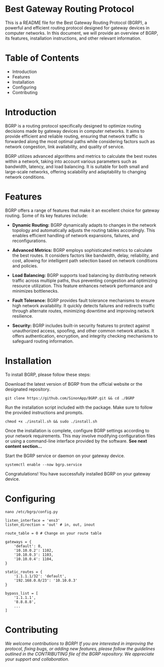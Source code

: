 # Best Gateway Routing Protocol

This is a README file for the Best Gateway Routing Protocol (BGRP), a powerful and efficient routing protocol designed for gateway devices in computer networks. In this document, we will provide an overview of BGRP, its features, installation instructions, and other relevant information.

# Table of Contents
- Introduction
- Features
- Installation
- Configuring
- Contributing

# Introduction
BGRP is a routing protocol specifically designed to optimize routing decisions made by gateway devices in computer networks. It aims to provide efficient and reliable routing, ensuring that network traffic is forwarded along the most optimal paths while considering factors such as network congestion, link availability, and quality of service.

BGRP utilizes advanced algorithms and metrics to calculate the best routes within a network, taking into account various parameters such as bandwidth, latency, and load balancing. It is suitable for both small and large-scale networks, offering scalability and adaptability to changing network conditions.

# Features
BGRP offers a range of features that make it an excellent choice for gateway routing. Some of its key features include:

- __Dynamic Routing:__ BGRP dynamically adapts to changes in the network topology and automatically adjusts the routing tables accordingly. This enables efficient handling of network expansions, failures, and reconfigurations.

- __Advanced Metrics:__ BGRP employs sophisticated metrics to calculate the best routes. It considers factors like bandwidth, delay, reliability, and cost, allowing for intelligent path selection based on network conditions and policies.

- __Load Balancing:__ BGRP supports load balancing by distributing network traffic across multiple paths, thus preventing congestion and optimizing resource utilization. This feature enhances network performance and minimizes bottlenecks.

- __Fault Tolerance:__ BGRP provides fault tolerance mechanisms to ensure high network availability. It quickly detects failures and redirects traffic through alternate routes, minimizing downtime and improving network resilience.

- __Security:__ BGRP includes built-in security features to protect against unauthorized access, spoofing, and other common network attacks. It offers authentication, encryption, and integrity checking mechanisms to safeguard routing information.

# Installation
To install BGRP, please follow these steps:

Download the latest version of BGRP from the official website or the designated repository.

```
git clone https://github.com/SinonApp/BGRP.git && cd ./BGRP
```

Run the installation script included with the package. Make sure to follow the provided instructions and prompts.

```
chmod +x ./install.sh && sudo ./install.sh
```

Once the installation is complete, configure BGRP settings according to your network requirements. This may involve modifying configuration files or using a command-line interface provided by the software. __See next content section...__

Start the BGRP service or daemon on your gateway device.
```
systemctl enable --now bgrp.service
```
Congratulations! You have successfully installed BGRP on your gateway device.

# Configuring
```
nano /etc/bgrp/config.py

listen_interface = 'ens3'
listen_direction = 'out' # in, out, inout

route_table = 0 # Change on your route table

gateways = {
    'default': 0,
    '10.10.0.2': 1102,
    '10.10.0.3': 1103,
    '10.10.0.4': 1104,
}

static_routes = {
    '1.1.1.1/32': 'default',
    '192.168.0.0/23': '10.10.0.3'
}

bypass_list = [
    '1.1.1.1',
    '8.8.8.8',
    ...
]
```

# Contributing
_We welcome contributions to BGRP! If you are interested in improving the protocol, fixing bugs, or adding new features, please follow the guidelines outlined in the CONTRIBUTING file of the BGRP repository. We appreciate your support and collaboration._
